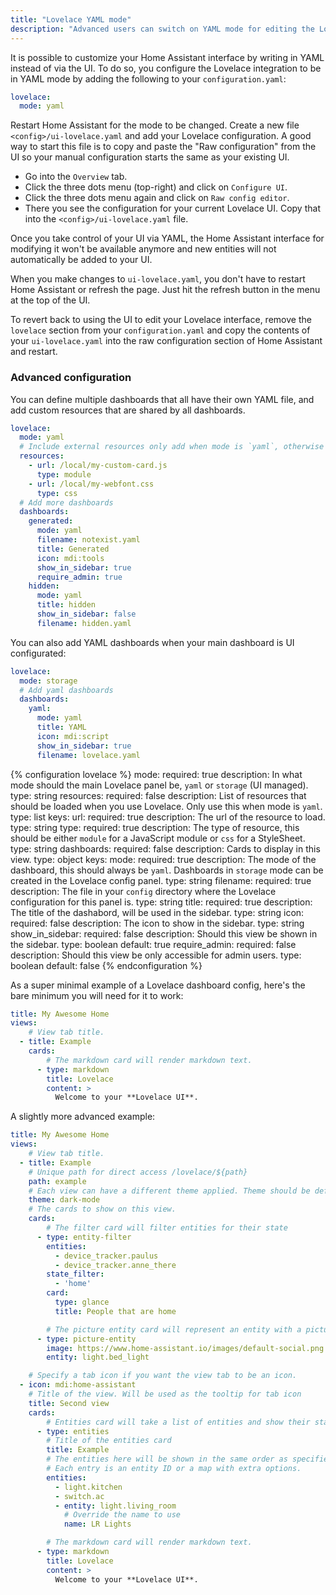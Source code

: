 ```yaml
---
title: "Lovelace YAML mode"
description: "Advanced users can switch on YAML mode for editing the Lovelace UI."
---
```


It is possible to customize your Home Assistant interface by writing in YAML instead of via the UI. To do so, you configure the Lovelace integration to be in YAML mode by adding the following to your `configuration.yaml`:

```yaml
lovelace:
  mode: yaml
```

Restart Home Assistant for the mode to be changed. Create a new file `<config>/ui-lovelace.yaml` and add your Lovelace configuration. A good way to start this file is to copy and paste the "Raw configuration" from the UI so your manual configuration starts the same as your existing UI.

- Go into the `Overview` tab.
- Click the three dots menu (top-right) and click on `Configure UI`.
- Click the three dots menu again and click on `Raw config editor`.
- There you see the configuration for your current Lovelace UI. Copy that into the `<config>/ui-lovelace.yaml` file.

Once you take control of your UI via YAML, the Home Assistant interface for modifying it won't be available anymore and new entities will not automatically be added to your UI.

When you make changes to `ui-lovelace.yaml`, you don't have to restart Home Assistant or refresh the page. Just hit the refresh button in the menu at the top of the UI.

To revert back to using the UI to edit your Lovelace interface, remove the `lovelace` section from your `configuration.yaml` and copy the contents of your `ui-lovelace.yaml` into the raw configuration section of Home Assistant and restart.

### Advanced configuration

You can define multiple dashboards that all have their own YAML file, and add custom resources that are shared by all dashboards.

```yaml
lovelace:
  mode: yaml
  # Include external resources only add when mode is `yaml`, otherwise manage in the resources in the lovelace config panel.
  resources:
    - url: /local/my-custom-card.js
      type: module
    - url: /local/my-webfont.css
      type: css
  # Add more dashboards
  dashboards:
    generated:
      mode: yaml
      filename: notexist.yaml
      title: Generated
      icon: mdi:tools
      show_in_sidebar: true
      require_admin: true
    hidden:
      mode: yaml
      title: hidden
      show_in_sidebar: false
      filename: hidden.yaml
```

You can also add YAML dashboards when your main dashboard is UI configurated:
```yaml
lovelace:
  mode: storage
  # Add yaml dashboards
  dashboards:
    yaml:
      mode: yaml
      title: YAML
      icon: mdi:script
      show_in_sidebar: true
      filename: lovelace.yaml
```

{% configuration lovelace %}
mode:
  required: true
  description: In what mode should the main Lovelace panel be, `yaml` or `storage` (UI managed).
  type: string
resources:
  required: false
  description: List of resources that should be loaded when you use Lovelace. Only use this when mode is `yaml`.
  type: list
  keys:
    url:
      required: true
      description: The url of the resource to load.
      type: string
    type:
      required: true
      description: The type of resource, this should be either `module` for a JavaScript module or `css` for a StyleSheet.
      type: string
dashboards:
  required: false
  description: Cards to display in this view.
  type: object
  keys:
    mode:
      required: true
      description: The mode of the dashboard, this should always be `yaml`. Dashboards in `storage` mode can be created in the Lovelace config panel.
      type: string
    filename:
      required: true
      description: The file in your `config` directory where the Lovelace configuration for this panel is.
      type: string
    title:
      required: true
      description: The title of the dashabord, will be used in the sidebar.
      type: string
    icon:
      required: false
      description: The icon to show in the sidebar.
      type: string
    show_in_sidebar:
      required: false
      description: Should this view be shown in the sidebar.
      type: boolean
      default: true
    require_admin:
      required: false
      description: Should this view be only accessible for admin users.
      type: boolean
      default: false
{% endconfiguration %}

As a super minimal example of a Lovelace dashboard config, here's the bare minimum you will need for it to work:

```yaml
title: My Awesome Home
views:
    # View tab title.
  - title: Example
    cards:
        # The markdown card will render markdown text.
      - type: markdown
        title: Lovelace
        content: >
          Welcome to your **Lovelace UI**.
```

A slightly more advanced example:

```yaml
title: My Awesome Home
views:
    # View tab title.
  - title: Example
    # Unique path for direct access /lovelace/${path}
    path: example
    # Each view can have a different theme applied. Theme should be defined in the frontend.
    theme: dark-mode
    # The cards to show on this view.
    cards:
        # The filter card will filter entities for their state
      - type: entity-filter
        entities:
          - device_tracker.paulus
          - device_tracker.anne_there
        state_filter:
          - 'home'
        card:
          type: glance
          title: People that are home

        # The picture entity card will represent an entity with a picture
      - type: picture-entity
        image: https://www.home-assistant.io/images/default-social.png
        entity: light.bed_light

    # Specify a tab icon if you want the view tab to be an icon.
  - icon: mdi:home-assistant
    # Title of the view. Will be used as the tooltip for tab icon
    title: Second view
    cards:
        # Entities card will take a list of entities and show their state.
      - type: entities
        # Title of the entities card
        title: Example
        # The entities here will be shown in the same order as specified.
        # Each entry is an entity ID or a map with extra options.
        entities:
          - light.kitchen
          - switch.ac
          - entity: light.living_room
            # Override the name to use
            name: LR Lights

        # The markdown card will render markdown text.
      - type: markdown
        title: Lovelace
        content: >
          Welcome to your **Lovelace UI**.
```
